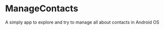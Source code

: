 ManageContacts
==============

A simply app to explore and try to manage all about contacts in Android OS

